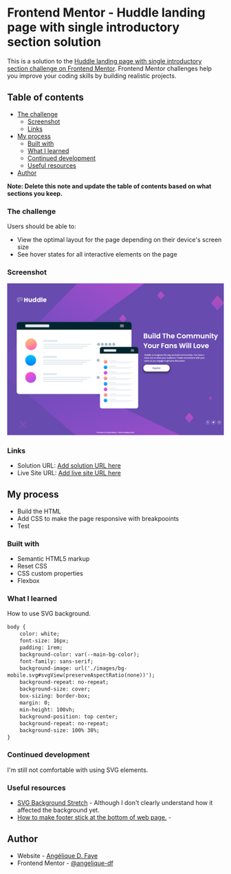 # Frontend Mentor - Huddle landing page with single introductory section solution

This is a solution to the [Huddle landing page with single introductory section challenge on Frontend Mentor](https://www.frontendmentor.io/challenges/huddle-landing-page-with-a-single-introductory-section-B_2Wvxgi0). Frontend Mentor challenges help you improve your coding skills by building realistic projects. 

## Table of contents

- [The challenge](#the-challenge)
  - [Screenshot](#screenshot)
  - [Links](#links)
- [My process](#my-process)
  - [Built with](#built-with)
  - [What I learned](#what-i-learned)
  - [Continued development](#continued-development)
  - [Useful resources](#useful-resources)
- [Author](#author)

**Note: Delete this note and update the table of contents based on what sections you keep.**

### The challenge

Users should be able to:

- View the optimal layout for the page depending on their device's screen size
- See hover states for all interactive elements on the page

### Screenshot

![](./design/solution_screenshot.png)

### Links

- Solution URL: [Add solution URL here](https://github.com/angelique-df/huddle-landing-page-with-single-introductory-section-master)
- Live Site URL: [Add live site URL here](https://angelique-df.github.io/huddle-landing-page-with-single-introductory-section-master/)

## My process

- Build the HTML
- Add CSS to make the page responsive with breakpooints
- Test

### Built with

- Semantic HTML5 markup
- Reset CSS
- CSS custom properties
- Flexbox

### What I learned

How to use SVG background.
```
body {
    color: white;
    font-size: 16px;
    padding: 1rem;
    background-color: var(--main-bg-color);
    font-family: sans-serif;
    background-image: url('./images/bg-mobile.svg#svgView(preserveAspectRatio(none))');
    background-repeat: no-repeat;
    background-size: cover;
    box-sizing: border-box;
    margin: 0;
    min-height: 100vh;
    background-position: top center;
    background-repeat: no-repeat;
    background-size: 100% 38%;
}
```

### Continued development

I'm still not comfortable with using SVG elements.

### Useful resources

- [SVG Background Stretch](https://forum.webflow.com/t/svg-background-stretch/80917/6) - Although I don't clearly understand how it affected the background yet.
- [How to make footer stick at the bottom of web page.](https://dev.to/nehalahmadkhan/how-to-make-footer-stick-to-bottom-of-web-page-3i14) - 

## Author

- Website - [Angélique D. Faye](https://adf.dev)
- Frontend Mentor - [@angelique-df](https://www.frontendmentor.io/profile/angelique-df)